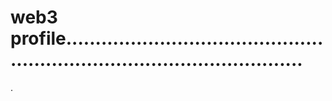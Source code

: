 # web3 profile..............................................................................................
.
